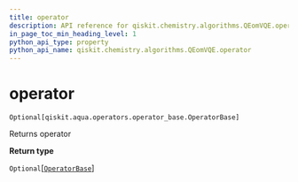 ```yaml
---
title: operator
description: API reference for qiskit.chemistry.algorithms.QEomVQE.operator
in_page_toc_min_heading_level: 1
python_api_type: property
python_api_name: qiskit.chemistry.algorithms.QEomVQE.operator
---
```


# operator

<span id="qiskit.chemistry.algorithms.QEomVQE.operator" />

`Optional[qiskit.aqua.operators.operator_base.OperatorBase]`

Returns operator

**Return type**

`Optional`\[[`OperatorBase`](qiskit.aqua.operators.OperatorBase "qiskit.aqua.operators.operator_base.OperatorBase")]

